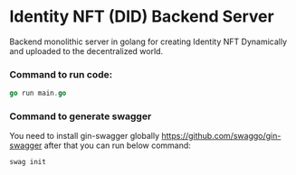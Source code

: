 # Identity NFT (DID) Backend Server

Backend monolithic server in golang for creating Identity NFT Dynamically and uploaded to the decentralized world.

### Command to run code:

```go
go run main.go
```

### Command to generate swagger

You need to install gin-swagger globally https://github.com/swaggo/gin-swagger after that you can run below command:

```
swag init
```

